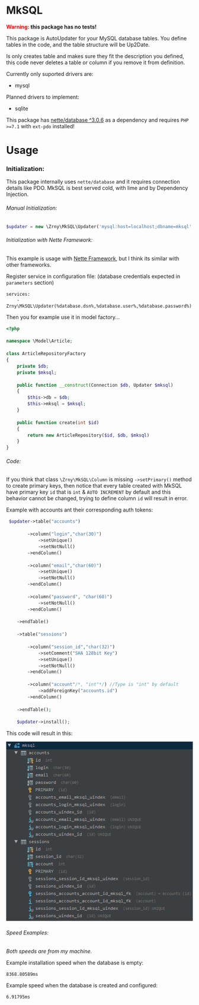 # MkSQL 

**<span style="color:red;">Warning: </span> this package has no tests!**

This package is AutoUpdater for your MySQL database tables. You define tables 
in the code, and the table structure will be Up2Date.
 
Is only creates table and makes sure they fit the description you defined, 
this code never deletes a table or column if you remove it from definition. 
 
Currently only suported drivers are:
- mysql

Planned drivers to implement:
- sqlite 

This package has [nette/database ^3.0.6](https://github.com/nette/database) as a dependency and requires `PHP >=7.1` with `ext-pdo` installed!


# Usage

### Initialization:

This package internally uses `nette/database` and
it requires connection details like PDO. MkSQL is best 
served cold, with lime and by Dependency Injection.


###### Manual Initialization:

```php
$updater = new \Zrny\MkSQL\Updater('mysql:host=localhost;dbname=mksql','root','');
```

###### Initialization with Nette Framework:

This example is usage with [Nette Framework](https://nette.org/), but I think its similar with other frameworks.

Register service in configuration file: (database credentials expected in `parameters` section)
```neon
services:
    - Zrny\MkSQL\Updater(%database.dsn%,%database.user%,%database.password%)      
``` 

Then you for example use it in model factory...

```php  
<?php

namespace \Model\Article;

class ArticleRepositoryFactory
{    
    private $db;
    private $mksql;

    public function __construct(Connection $db, Updater $mksql)
    {
        $this->db = $db;
        $this->mksql = $mksql;
    }

    public function create(int $id)
    {
        return new ArticleRepository($id, $db, $mksql)
    }
}
```

###### Code:

If you think that class `\Zrny\MkSQL\Column` is missing `->setPrimary()` method to create primary keys,
then notice that every table created with MkSQL have primary key `id` 
that is `int` & `AUTO INCREMENT` by default and this behavior cannot 
be changed, trying to define column `id` will result in error.

Example with accounts ant their corresponding auth tokens: 

```php   
 $updater->table("accounts")

        ->column("login","char(30)")
            ->setUnique()
            ->setNotNull() 
        ->endColumn()

        ->column("email","char(60)")
            ->setUnique()
            ->setNotNull()
        ->endColumn()

        ->column("password", "char(60)")
            ->setNotNull()
        ->endColumn()

    ->endTable()

    ->table("sessions")

        ->column("session_id","char(32)")
            ->setComment("SHA 128bit Key")
            ->setUnique()
            ->setNotNull()
        ->endColumn()

        ->column("account"/*, "int"*/) //Type is "int" by default
            ->addForeignKey("accounts.id")
        ->endColumn()

    ->endTable();
   
    $updater->install(); 
```

This code will result in this:

![image](code_result.png)

###### Speed Examples:
 
*Both speeds are from my machine.*

Example installation speed when the database is empty:

    8368.80589ms
        
Example speed when the database is created and configured:

    6.91795ms 